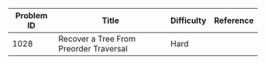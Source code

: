 | Problem ID | Title | Difficulty | Reference
| --- | --- | --- | ---
| 1028 | Recover a Tree From Preorder Traversal | Hard | 
